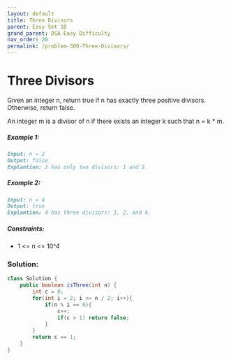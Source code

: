 ```yaml
---
layout: default
title: Three Divisors
parent: Easy Set 10
grand_parent: DSA Easy Difficulty
nav_order: 20
permalink: /problem-300-Three-Divisors/
---
```

# Three Divisors
Given an integer n, return true if n has exactly three positive divisors. Otherwise, return false.

An integer m is a divisor of n if there exists an integer k such that n = k * m.

##### Example 1:
```markdown
Input: n = 2
Output: false
Explantion: 2 has only two divisors: 1 and 2.
```
##### Example 2:
```markdown
Input: n = 4
Output: true
Explantion: 4 has three divisors: 1, 2, and 4.
```
##### Constraints:
* 1 <= n <= 10^4

### Solution:
```java
class Solution {
    public boolean isThree(int n) {
        int c = 0;
        for(int i = 2; i <= n / 2; i++){
            if(n % i == 0){
                c++;
                if(c > 1) return false;
            }
        }
        return c == 1;
    }
}
```